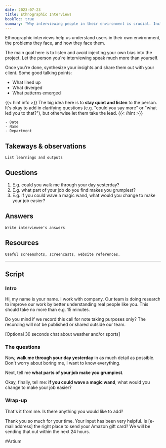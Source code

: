 ```yaml
---
date: 2023-07-23
title: Ethnographic Interviews
bookToc: true
summary: "Why interviewing people in their environment is crucial. Includes a guide for conducting them."
---
```


Ethnographic interviews help us understand users in their own environment, the problems they face, and how they face them.

The main goal here is to listen and avoid injecting your own bias into the project. Let the person you're interviewing speak much more than yourself.

Once you're done, synthesize your insights and share them out with your client. Some good talking points:

- What lined up
- What diverged
- What patterns emerged

{{< hint info >}}
The big idea here is to **stay quiet and listen** to the person. It's okay to add in clarifying questions (e.g. "could you say more" or "what led you to that?"), but otherwise let them take the lead.
{{< /hint >}}

```
- Date
- Name
- Department
```

## Takeways & observations

```
List learnings and outputs
```

## Questions

1. E.g. could you walk me through your day yesterday?
2. E.g. what part of your job do you find makes you grumpiest?
3. E.g. if you could wave a magic wand, what would you change to make your job easier?

## Answers

```
Write interviewee's answers
```

## Resources

```
Useful screenshots, screencasts, website references.
```

---

## Script

### Intro

Hi, my name is your name. I work with company. Our team is doing research to improve our work by better understanding real people like you. This should take no more than e.g. 15 minutes.

Do you mind if we record this call for note taking purposes only? The recording will not be published or shared outside our team.

[Optional 30 seconds chat about weather and/or sports]

### The questions

Now, **walk me through your day yesterday** in as much detail as possible. Don't worry about boring me, I want to know everything.

Next, tell me **what parts of your job make you grumpiest**.

Okay, finally, tell me: **if you could wave a magic wand**, what would you change to make your job easier?

### Wrap-up

That's it from me. Is there anything you would like to add?

Thank you so much for your time. Your input has been very helpful. Is [e-mail address] the right place to send your Amazon gift card? We will be sending that out within the next 24 hours.

#Artium